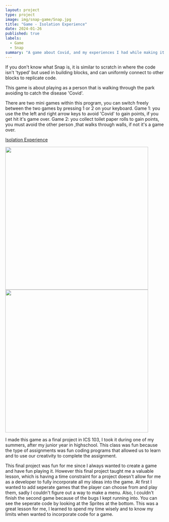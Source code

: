 ```yaml
---
layout: project
type: project
image: img/snap-game/Snap.jpg
title: "Game - Isolation Experience"
date: 2024-01-26
published: true
labels:
  - Game
  - Snap
summary: "A game about Covid, and my experiences I had while making it."
---
```




If you don't know what Snap is, it is similar to scratch in where the code isn't 'typed' but used in building blocks, and can uniformly connect to other blocks to replicate code.

This game is about playing as a person that is walking through the park avoiding to catch the disease 'Covid'.

There are two mini games within this program, you can switch freely between the two games by pressing 1 or 2 on your keyboard.
Game 1: you use the the left and right arrow keys to avoid 'Covid' to gain points, if you get hit it's game over.
Game 2: you collect toilet paper rolls to gain points, you must avoid the other person ,that walks through walls, if not it's a game over.

[Isolation Experience](https://snap.berkeley.edu/snap/snap.html#present:Username=cj%20caraang&ProjectName=Final%20Project%2C%20Isolation%20Experience)

<p>
  <img width="450px" class="image-fluid" src="https://media.discordapp.net/attachments/881242015973638144/1200669765149134899/Snap-Code.PNG?ex=65c705db&is=65b490db&hm=57815718c2058586b9e40622696984c6ecaf8f342ddc61fc2ebbfd0024d577c5&=&format=webp&quality=lossless&width=810&height=730">
   <img width="450px" class="image-fluid" src="https://media.discordapp.net/attachments/881242015973638144/1200670670053445653/Snapp.PNG?ex=65c706b3&is=65b491b3&hm=80b5486181e73b0893e5fba6d59f262d39322f97018ca97d03b84328b79d87f7&=&format=webp&quality=lossless">
</p>

I made this game as a final project in ICS 103, I took it during one of my summers, after my junior year in highschool. This class was fun because the type of assignments was fun coding programs that allowed us to learn and to use our creativity to complete the assignment.

This final project was fun for me since I always wanted to create a game and have fun playing it. However this final project taught me a valuable lesson, which is having a time constraint for a project doesn't allow for me as a developer to fully incorporate all my ideas into the game. At first I wanted to add seperate games that the player can choose from and play them, sadly I couldn't figure out a way to make a menu. Also, I couldn't finish the second game because of the bugs I kept running into. You can see the seperate code by looking at the Sprites at the bottom. This was a great lesson for me, I learned to spend my time wisely and to know my limits when wanted to incorporate code for a game.

